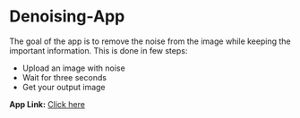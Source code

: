 # Denoising-App
The goal of the app is to remove the noise from the image while keeping the important information. This is done in few steps:
* Upload an image with noise
* Wait for three seconds
* Get your output image

**App Link:** [Click here](https://abdlwhd-denoising-app-app-tbku2u.streamlit.app/)
